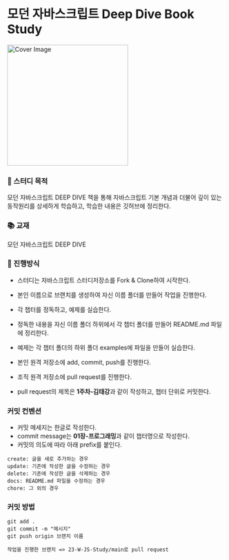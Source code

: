 # 모던 자바스크립트 Deep Dive Book Study
<img src="https://user-images.githubusercontent.com/46489446/147623793-81366884-23e2-41bd-96c9-71d846ebcfe8.jpeg" width="280" title="Cover Image" align="center">

### 🧐 스터디 목적
모던 자바스크립트 DEEP DIVE 책을 통해 자바스크립트 기본 개념과 더불어 깊이 있는 동작원리를 상세하게 학습하고, 학습한 내용은 깃허브에 정리한다.

### 📚 교재
모던 자바스크립트 DEEP DIVE

### 📝 진행방식
- 스터디는 자바스크립트 스터디저장소를 Fork & Clone하여 시작한다.

- 본인 이름으로 브랜치를 생성하여 자신 이름 폴더를 만들어 작업을 진행한다.

- 각 챕터를 정독하고, 예제를 실습한다.

- 정독한 내용을 자신 이름 폴더 하위에서 각 챕터 폴더를 만들어 README.md 파일에 정리한다.

- 예제는 각 챕터 폴더의 하위 폴더 examples에 파일을 만들어 실습한다.

- 본인 원격 저장소에 add, commit, push를 진행한다.

- 조직 원격 저장소에 pull request를 진행한다.

- pull request의 제목은 **1주차-김태강**과 같이 작성하고, 챕터 단위로 커밋한다.

### 커밋 컨벤션
- 커밋 메세지는 한글로 작성한다.
- commit message는 **01장-프로그래밍**과 같이 챕터명으로 작성한다.
- 커밋의 의도에 따라 아래 prefix를 붙인다.

```
create: 글을 새로 추가하는 경우
update: 기존에 작성한 글을 수정하는 경우
delete: 기존에 작성한 글을 삭제하는 경우
docs: README.md 파일을 수정하는 경우
chore: 그 외의 경우
```

### 커밋 방법
```
git add .
git commit -m "메시지"
git push origin 브랜치 이름

작업을 진행한 브랜치 => 23-W-JS-Study/main로 pull request
```
